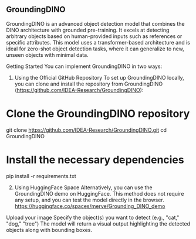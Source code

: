 ## GroundingDINO 

GroundingDINO is an advanced object detection model that combines the DINO architecture with grounded pre-training. It excels at detecting arbitrary objects based on human-provided inputs such as references or specific attributes. This model uses a transformer-based architecture and is ideal for zero-shot object detection tasks, where it can generalize to new, unseen objects with minimal data.

Getting Started
You can implement GroundingDINO in two ways:

1. Using the Official GitHub Repository
To set up GroundingDINO locally, you can clone and install the repository from GroundingDINO (https://github.com/IDEA-Research/GroundingDINO):

# Clone the GroundingDINO repository
git clone https://github.com/IDEA-Research/GroundingDINO.git
cd GroundingDINO

# Install the necessary dependencies
pip install -r requirements.txt

2. Using HuggingFace Space
Alternatively, you can use the GroundingDINO demo on HuggingFace. This method does not require any setup, and you can test the model directly in the browser.
https://huggingface.co/spaces/merve/Grounding_DINO_demo

Upload your image
Specify the object(s) you want to detect (e.g., "cat," "dog," "tree")
The model will return a visual output highlighting the detected objects along with bounding boxes.
